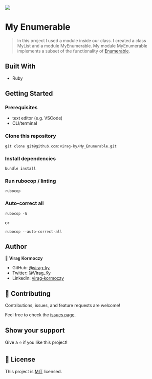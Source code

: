 ![](https://img.shields.io/badge/Microverse-blueviolet)

# My Enumerable

> In this project I used a module inside our class. I created a class MyList and a module MyEnumerable. My module MyEnumerable implements a subset of the functionality of [Enumerable](https://ruby-doc.org/core-3.0.0/Enumerable.html).

## Built With

- Ruby

## Getting Started

### Prerequisites

- text editor (e.g. VSCode)
- CLI/terminal

### Clone this repository

```
git clone git@github.com:virag-ky/My_Enumerable.git
```

### Install dependencies

```
bundle install
```

### Run rubocop / linting

```
rubocop
```

### Auto-correct all

```
rubocop -A
```

or

```
rubocop --auto-correct-all
```

## Author

👤 **Virag Kormoczy**

- GitHub: [@virag-ky](https://github.com/virag-ky)
- Twitter: [@Virag_Ky](https://twitter.com/Virag_Ky)
- LinkedIn: [virag-kormoczy](https://linkedin.com/in/virag-kormoczy)

## 🤝 Contributing

Contributions, issues, and feature requests are welcome!

Feel free to check the [issues page](../../issues/).

## Show your support

Give a ⭐️ if you like this project!

## 📝 License

This project is [MIT](./MIT.md) licensed.
